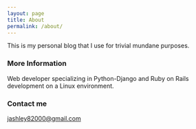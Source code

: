 ```yaml
---
layout: page
title: About
permalink: /about/
---
```


This is my personal blog that I use for trivial mundane purposes.

### More Information

Web developer specializing in Python-Django and Ruby on Rails development on a Linux environment.

### Contact me

[jashley82000@gmail.com](mailto:jashley82000@gmail.com)
